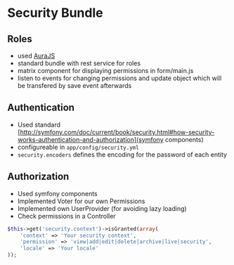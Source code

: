 # Security Bundle
## Roles
* used [AuraJS](https://github.com/massiveart/sulu-docs/blob/master/detail-specification/000-foundation/DET-003-Frontend.md)
* standard bundle with rest service for roles
* matrix component for displaying permissions in form/main.js
 * listen to events for changing permissions and update object which will be transfered by save event afterwards

## Authentication
* Used standard [http://symfony.com/doc/current/book/security.html#how-security-works-authentication-and-authorization](symfony components)
* configureable in `app/config/security.yml`
 * `security.encoders` defines the encoding for the password of each entity

## Authorization
* Used symfony components
* Implemented Voter for our own Permissions
* Implemented own UserProvider (for avoiding lazy loading)
* Check permissions in a Controller
```php
$this->get('security.context')->isGranted(array(
    'context' => 'Your security context',
    'permission' => 'view|add|edit|delete|archive|live|security',
    'locale' => 'Your locale'
));
```
